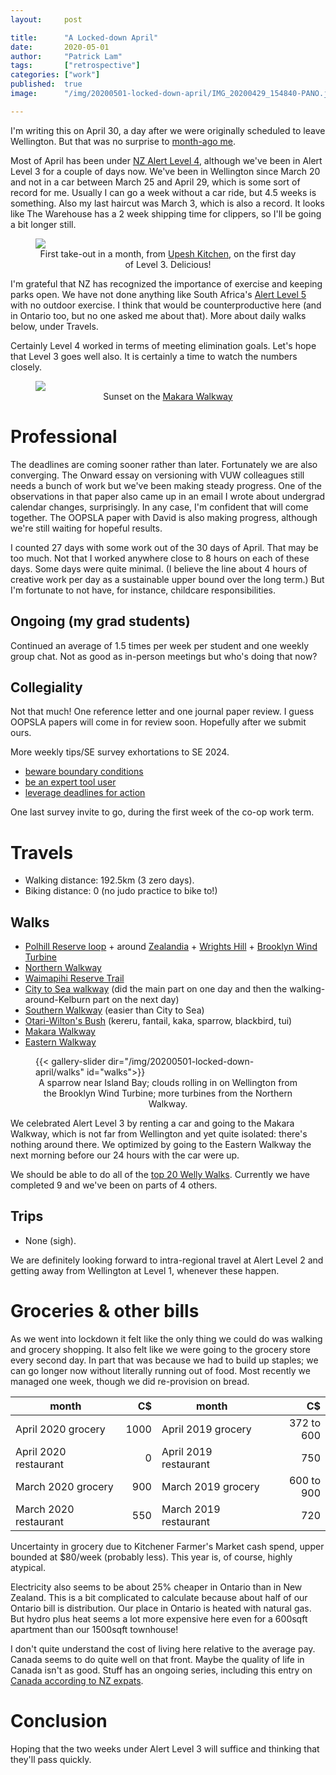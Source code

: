 ```yaml
---
layout:     post

title:      "A Locked-down April"
date:       2020-05-01
author:     "Patrick Lam"
tags:       ["retrospective"]
categories: ["work"]
published:  true
image:      "/img/20200501-locked-down-april/IMG_20200429_154840-PANO.jpg"

---
```


I'm writing this on April 30, a day after we were originally scheduled
to leave Wellington. But that was no surprise to <a href="https://patricklam.ca/post/20200401-third-month-in-wellington/">month-ago me</a>.

Most of April has been under <a
href="https://covid19.govt.nz/alert-system/covid-19-alert-system/">NZ
Alert Level 4</a>, although we've been in Alert Level 3 for a couple
of days now. We've been in Wellington since March 20 and not in a car
between March 25 and April 29, which is some sort of record for
me. Usually I can go a week without a car ride, but 4.5 weeks is
something. Also my last haircut was March 3, which is also a record.
It looks like The Warehouse has a 2 week shipping time for clippers,
so I'll be going a bit longer still.

<figure>
<a href="/img/20200501-locked-down-april/202004281237_upesh_kitchen_large.jpg"><img src="/img/20200501-locked-down-april/202004281237_upesh_kitchen.jpg">
</a>
<figcaption style="text-align:center">First take-out in a month, from <a href="https://upeshkitchen.co.nz/">Upesh Kitchen</a>, on the first day of Level 3. Delicious!</figcaption>
</figure>


I'm grateful that NZ has recognized the importance of exercise and
keeping parks open. We have not done anything like South Africa's <a
href="https://www.sabcnews.com/sabcnews/infographic-south-africas-lockdown-level-5432-and-1/">Alert
Level 5</a> with no outdoor exercise.  I think that would be
counterproductive here (and in Ontario too, but no one asked me about
that). More about daily walks below, under Travels.

Certainly Level 4 worked in terms of meeting elimination goals. Let's
hope that Level 3 goes well also. It is certainly a time to watch the
numbers closely.

<figure>
<a href="/img/20200501-locked-down-april/20200429_170638_makara_large.jpg"><img src="/img/20200501-locked-down-april/20200429_170638_makara.jpg">
</a>
<figcaption style="text-align:center">Sunset on the <a href="https://www.doc.govt.nz/parks-and-recreation/places-to-go/wellington-kapiti/places/makara-beach-area/things-to-do/makara-walkway/">Makara Walkway</a></figcaption>
</figure>

# Professional

The deadlines are coming sooner rather than later. Fortunately we are
also converging. The Onward essay on versioning with VUW colleagues
still needs a bunch of work but we've been making steady progress. One
of the observations in that paper also came up in an email I wrote
about undergrad calendar changes, surprisingly. In any case, I'm
confident that will come together. The OOPSLA paper with David is
also making progress, although we're still waiting for hopeful results.

I counted 27 days with some work out of the 30 days of April.  That
may be too much. Not that I worked anywhere close to 8 hours on each
of these days. Some days were quite minimal. (I believe the line about
4 hours of creative work per day as a sustainable upper bound over the
long term.) But I'm fortunate to not have, for instance, childcare
responsibilities.

## Ongoing (my grad students)

Continued an average of 1.5 times per week per student and one weekly
group chat. Not as good as in-person meetings but who's doing that now?

## Collegiality

Not that much! One reference letter and one journal paper review. I guess
OOPSLA papers will come in for review soon. Hopefully after we submit ours.

More weekly tips/SE survey exhortations to SE 2024.
* <a href="/post/20200414-boundary-conditions/">beware boundary conditions</a>
* <a href="/post/20200407-tip-tools/">be an expert tool user</a>
* <a href="/post/20200428-deadlines/">leverage deadlines for action</a>

One last survey invite to go, during the first week of the co-op work term.

# Travels

* Walking distance: 192.5km (3 zero days).
* Biking distance: 0 (no judo practice to bike to!)

## Walks
* <a href="https://wellington.govt.nz/recreation/enjoy-the-outdoors/walks-and-walkways/across-the-city/polhill-reserve-loop">Polhill Reserve loop</a> + around <a href="https://www.visitzealandia.com/">Zealandia</a> + <a href="https://wrightshillfortress.org.nz/">Wrights Hill</a> + <a href="https://wellington.govt.nz/recreation/enjoy-the-outdoors/walks-and-walkways/across-the-city/brooklyn-wind-turbine">Brooklyn Wind Turbine</a>
* <a href="https://wellington.govt.nz/recreation/enjoy-the-outdoors/walks-and-walkways/beyond-the-city/northern-walkway">Northern Walkway</a>
* <a href="https://tracksnz.com/tracks/2869-waimapihi-reserve">Waimapihi Reserve Trail</a>
* <a href="https://wellington.govt.nz/recreation/enjoy-the-outdoors/walks-and-walkways/across-the-city/city-to-sea-walkway">City to Sea walkway</a> (did the main part on one day and then the walking-around-Kelburn part on the next day)
* <a href="https://wellington.govt.nz/recreation/enjoy-the-outdoors/walks-and-walkways/across-the-city/southern-walkway">Southern Walkway</a> (easier than City to Sea)
* <a href="https://wellingtongardens.nz/our-gardens/otari-wiltons-bush/">Otari-Wilton's Bush</a> (kereru, fantail, kaka, sparrow, blackbird, tui)
* <a href="https://www.doc.govt.nz/parks-and-recreation/places-to-go/wellington-kapiti/places/makara-beach-area/things-to-do/makara-walkway/">Makara Walkway</a>
* <a href="https://wellington.govt.nz/recreation/enjoy-the-outdoors/walks-and-walkways/beyond-the-city/eastern-walkway">Eastern Walkway</a>

<figure>
{{< gallery-slider dir="/img/20200501-locked-down-april/walks" id="walks">}}
<figcaption style="text-align:center">A sparrow near Island Bay; clouds rolling in on Wellington from the Brooklyn Wind Turbine; more turbines from the Northern Walkway.</figcaption>
</figure>

We celebrated Alert Level 3 by renting a car and going to the Makara
Walkway, which is not far from Wellington and yet quite isolated:
there's nothing around there. We optimized by going to the Eastern
Walkway the next morning before our 24 hours with the car were up.

We should be able to do all of the <a
href="https://wellington.govt.nz/recreation/enjoy-the-outdoors/walks-and-walkways/top-20-welly-walks">top
20 Welly Walks</a>. Currently we have completed 9 and we've been on parts of 4
others.

## Trips
* None (sigh).

We are definitely looking forward to intra-regional travel at Alert Level 2 and
getting away from Wellington at Level 1, whenever these happen.

# Groceries & other bills

As we went into lockdown it felt like the only thing we could do was
walking and grocery shopping.  It also felt like we were going to the
grocery store every second day. In part that was because we had to build up
staples; we can go longer now without literally running out of food. Most
recently we managed one week, though we did re-provision on bread.

<style>
    th:nth-child(2),th:nth-child(4) {
        text-align: right;
    }
</style>

|month | C$ | month | C$ |
|---|---:|---|---:|
| April 2020 grocery | 1000 | April 2019 grocery | 372 to 600 |
| April 2020 restaurant | 0 | April 2019 restaurant | 750 |
| March 2020 grocery | 900 | March 2019 grocery | 600 to 900 |
| March 2020 restaurant | 550 | March 2019 restaurant | 720 |

Uncertainty in grocery due to Kitchener Farmer's Market cash spend, upper bounded at $80/week
(probably less). This year is, of course, highly atypical.

Electricity also seems to be about 25% cheaper in Ontario than in New
Zealand. This is a bit complicated to calculate because about half of
our Ontario bill is distribution. Our place in Ontario is heated with
natural gas. But hydro plus heat seems a lot more expensive here even for
a 600sqft apartment than our 1500sqft townhouse!

I don't quite understand the cost of living here relative to the
average pay.  Canada seems to do quite well on that front. Maybe the
quality of life in Canada isn't as good. Stuff has an ongoing series,
including this entry on <a
href="https://www.stuff.co.nz/travel/kiwi-traveller/112387357/the-truth-about-life-in-canada-according-to-kiwis-who-live-there">Canada
according to NZ expats</a>.

# Conclusion

Hoping that the two weeks under Alert Level 3 will suffice and thinking that they'll pass quickly.
